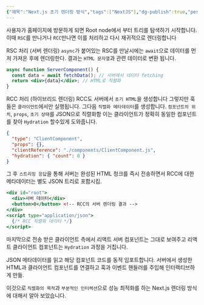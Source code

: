 ```yaml
---
{"제목":"Next.js 초기 렌더링 방식","tags":["NextJS"],"dg-publish":true,"permalink":"/공부/Next.js/Next.js 초기 렌더링 방식/","dgPassFrontmatter":true,"created":"2025-04-28T14:58:53.593+09:00","updated":"2025-04-28T15:57:29.973+09:00"}
---
```



사용자가 홈페이지에 방문하게 되면 Root node에서 부터 트리를 탐색하기 시작합니다.
이때 `RSC`를 만나거나 `RCC`만나면 이를 처리하고 다시 재귀적으로 렌더링합니다

RSC 처리 (서버 렌더링)
`async`가 붙어있는 RSC를 만날시에는 `await`으로 데이터를 먼저 가져온 후에 렌더링한다.
결과는 `HTML 문자열`과 관련 데이터로 변환 됩니다.

```jsx
async function ServerComponent() {
  const data = await fetchData(); // 서버에서 데이터 fetching
  return <div>{data}</div>; // HTML로 직렬화
}
```

RCC 처리 (하이브리드 렌더링)
RCC도 서버에서 `초기 HTML`을 생성합니다 그렇지만 훅들은 `클라이언트`에서만 실행됩니다.
그다음 `직렬화 메타데이터`를 생성합니다.
`컴포넌트의 위치`, `props`, `초기 상태`를 JSON으로 직렬화함 이는 클라이언트가 정확히 동일한 컴포넌트를 찾아 `Hydration` 할수있게 도와줍니다.

```json
{
  "type": "ClientComponent",
  "props": {},
  "clientReference": "./components/ClientComponent.js",
  "hydration": { "count": 0 }
}
```

그 후 `스트리밍 응답`을 통해 서버는 완성된 HTML 청크를 즉시 전송하면서 RCC에 대한 메타데이터는 별도 JSON 트리로 포함시킴.

```jsx
<div id="root">
  <div>서버 데이터</div>
  <button>0</button> <!-- RCC의 서버 렌더링 결과 -->
</div>
<script type="application/json">
  {/* RCC 직렬화 데이터 */}
</script>
```

마지막으로 전송 받은 클라이언트 측에서 리액트 서버 컴포넌트는 그대로 보여주고 리액트 클라이언트 컴포넌트는 `Hydration` 과정을 거칩니다.

JSON 메타데이터를 읽고 해당 컴포넌트 코드를 동적 임포트합니다.
서버에서 생성한 HTML과 클라이언트 컴포넌트를 연결하고 훅과 이벤트 핸들러를 주입해 인터랙티브하게 만듦.

이것으로 `직렬화의 목적`과 `부분적인 인터렉션`으로 성능 최적화를 하는 Next.js 렌더링 방식에 대해서 알아 보았습니다.